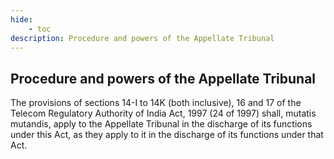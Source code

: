 ```yaml
---
hide:
    - toc
description: Procedure and powers of the Appellate Tribunal
---
```


## Procedure and powers of the Appellate Tribunal

The provisions of sections 14-I to 14K (both inclusive), 16 and 17 of the Telecom Regulatory Authority of India Act, 1997 (24 of 1997) shall, mutatis mutandis, apply to the Appellate Tribunal in the discharge of its functions under this Act, as they apply to it in the discharge of its functions under that Act.
